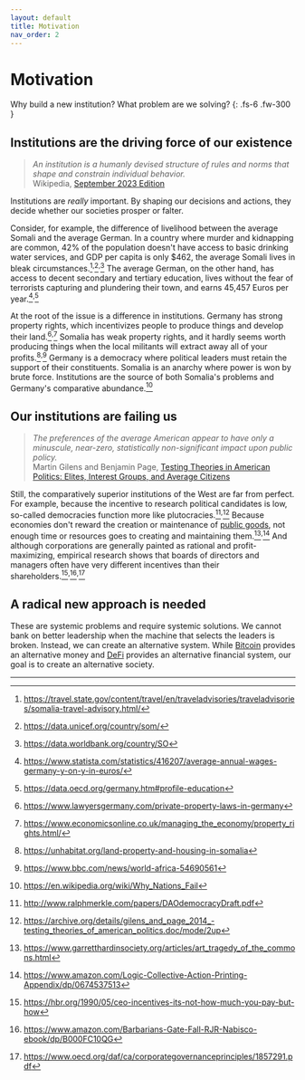 ```yaml
---
layout: default
title: Motivation
nav_order: 2
---
```


# Motivation

Why build a new institution? What problem are we solving?
{: .fs-6 .fw-300 }

## Institutions are the driving force of our existence

> *An institution is a humanly devised structure of rules and norms that shape
> and constrain individual behavior.*\
> Wikipedia, [September 2023 Edition](http://web.archive.org/web/20230922203543/https://en.wikipedia.org/wiki/Institution)

Institutions are *really* important. By shaping our decisions and actions,
they decide whether our societies prosper or falter. 

Consider, for example,
the difference of livelihood between the average Somali and the average German.
In a country where murder and kidnapping are common,
42% of the population doesn't have access to basic drinking
water services, and GDP per capita is only $462,
the average Somali lives in bleak circumstances.[^1]<sup>,</sup>[^2]<sup>,</sup>[^3]
The average German, on the other hand, has access
to decent secondary and tertiary education, lives without the fear of terrorists
capturing and plundering their town, and earns 45,457 Euros per year.[^4]<sup>,</sup>[^5] 

At the root of the issue is a difference in institutions. Germany has strong property
rights, which incentivizes people to produce things and develop their land.[^6]<sup>,</sup>[^7]
Somalia
has weak property rights, and it hardly seems worth producing things when the local
militants will extract away all of your profits.[^8]<sup>,</sup>[^9] Germany 
is a democracy where
political leaders must retain the support of their constituents. Somalia is an anarchy
where power is won by brute force. Institutions are the source
of both Somalia's problems and Germany's comparative abundance.[^10]

## Our institutions are failing us

> *The preferences of the average American appear to have only a minuscule, 
> near-zero, statistically non-significant impact upon public policy.*\
> Martin Gilens and Benjamin Page, [Testing Theories in American Politics: Elites, Interest Groups, and Average Citizens](https://archive.org/details/gilens_and_page_2014_-testing_theories_of_american_politics.doc/mode/2up)

Still,
the comparatively
superior institutions of the West are far from perfect.
For example, because the incentive to research political candidates
is low, so-called democracies function more like plutocracies.[^11]<sup>,</sup>[^12] 
Because economies
don't reward the creation or maintenance of [public goods](https://metaproph3t.github.io/posts/public_goods.html),
not enough time or resources goes to creating and maintaining them.[^13]<sup>,</sup>[^14]
And although corporations are generally painted as rational and profit-maximizing,
empirical research shows that boards of directors and managers often have very
different incentives than their shareholders.[^15]<sup>,</sup>[^16]<sup>,</sup>[^17] 

## A radical new approach is needed

These are systemic problems and require systemic solutions. We cannot bank on
better leadership when the machine that selects the leaders is broken.
Instead, we can create an alternative system. While [Bitcoin](https://en.wikipedia.org/wiki/Bitcoin) 
provides an alternative money and [DeFi](https://en.wikipedia.org/wiki/Decentralized_finance)
provides an alternative financial system, our goal is to create an alternative
society.

----

[^1]: https://travel.state.gov/content/travel/en/traveladvisories/traveladvisories/somalia-travel-advisory.html/
[^2]: https://data.unicef.org/country/som/
[^3]: https://data.worldbank.org/country/SO
[^4]: https://www.statista.com/statistics/416207/average-annual-wages-germany-y-on-y-in-euros/
[^5]: https://data.oecd.org/germany.htm#profile-education
[^6]: https://www.lawyersgermany.com/private-property-laws-in-germany
[^7]: https://www.economicsonline.co.uk/managing_the_economy/property_rights.html/
[^8]: https://unhabitat.org/land-property-and-housing-in-somalia
[^9]: https://www.bbc.com/news/world-africa-54690561
[^10]: https://en.wikipedia.org/wiki/Why_Nations_Fail
[^11]: http://www.ralphmerkle.com/papers/DAOdemocracyDraft.pdf
[^12]: https://archive.org/details/gilens_and_page_2014_-testing_theories_of_american_politics.doc/mode/2up
[^13]: https://www.garretthardinsociety.org/articles/art_tragedy_of_the_commons.html
[^14]: https://www.amazon.com/Logic-Collective-Action-Printing-Appendix/dp/0674537513
[^15]: https://hbr.org/1990/05/ceo-incentives-its-not-how-much-you-pay-but-how
[^16]: https://www.amazon.com/Barbarians-Gate-Fall-RJR-Nabisco-ebook/dp/B000FC10QG
[^17]: https://www.oecd.org/daf/ca/corporategovernanceprinciples/1857291.pdf

